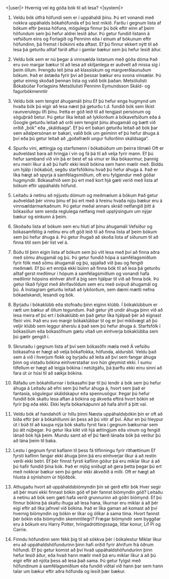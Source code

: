 <|user|>
Hvernig vel ég góða bók til að lesa?
<|system|>
1. Veldu bók útfrá höfundi sem er í uppáhaldi þínu.
Þú ert vonandi með nokkra uppáhalds bókahöfunda ef þú lest mikið. Farðu í gegnum lista af bókum eftir þessa höfuna, mögulega finnur þú bók eftir einn af þeim höfundum sem þú hefur aldrei lesið áður. Þú getur fundið listann á vefsíðum eins og Forlagið og Penninn eða í einum af bókunum eftir höfundinn, þá fremst í bókinni eða aftast. Ef þú finnur ekkert nýtt til að lesa þá geturðu alltaf farið aftur í gamlar bækur sem þú hefur lesið áður.

2. Veldu bók sem er nú þegar á vinnsælda listanum með góða dóma
Það eru svo margar bækur til að lesa að skiljanlega er auðvelt að missa sig í þeim öllum. Þrengdu leit þína að klassískum og margverðlaunuðum bókum. Það er ástæða fyrir því að þessar bækur eru svona vinsælar. Þú getur einnig skoðað þennan lista og valið bók þaðan:
Metsölulisti Bókabúðar Forlagsins
Metsölulisti Penninn Eymundsson
Skáld- og fagurbókmenntir

3. Veldu bók sem tengist áhugamáli þínu
Ef þú hefur enga hugmynd um hvaða bók þú eigir að lesa næst þá geturðu t.d. fundið bók sem líkist raunverulegu lífi þínu. Þetta er góð leið til að tengjast persónum og söguþráð betur. Þú getur líka leitað að lykilorðum á bókavefsíðum eða á Google geturðu leitað að orði sem tengist þínu áhugamáli og bætt við orðið „bók“ eða „skáldsaga“. Ef þú ert bakari geturðu leitað að bók þar sem aðalpersónan er bakari, valið bók um geiminn ef þú hefur áhuga á því eða þú getur leitað að „goðafræði ungur fullorðinn skáldsaga“.

4. Spurðu vini, ættingja og starfsmenn í bókabúðum um þeirra tilmæli
Oft er auðveldast bara að hringja í vin og fá þá til að velja fyrir mann. Ef þú hefur samband við vin þá er best ef sá vinur er líka bókaormur, þannig eru meiri líkur á að þú hafir ekki lesið bókina sem hann mælir með. Biddu um hjálp í bókabúð, segðu starfsfólkinu hvað þú hefur áhuga á. Það er líka hægt að spyrja á samfélagsmiðlum, oft eru fylgjendur með góðar hugmyndir. Bókasafnið sem þú ert með kort hjá gæti verið með lista af bókum eftir uppáhalds höfund.

5. Leitaðu á netinu að nýjustu dómum og meðmælum á bókum
Það getur auðveldað þér vinnu þínu ef þú ert með á hreinu hvaða nýju bækur eru á vinnsældarmarkaðnum. Þú getur meðal annars skráð netfangið þitt á bókasíður sem senda reglulega netfang með upplýsingum um nýjar bækur og einkunn á þeim.

6. Skoðaðu lista af bókum sem eru hluti af þínu áhugamáli
Vefsíður og bókasamfélög á netinu eru oft góð leið til að finna lista af þeim bókum sem þú hefur áhuga á. Þú getur íhugað að skoða lista af síðunum til að finna titil sem þér líst vel á.

7. Búðu til þinn eigin lista af bókum sem þú vilt lesa með því að finna aðra með sömu áhugamál og þú.
Þú getur fundið hópa á samfélagsmiðlum fyrir fólk með sömu áhugamál og þú, spjallað við þau og fengið meðmæli. Ef þú ert ennþá ekki búinn að finna bók til að lesa þá geturðu alltaf gerst meðlimur í hópum á samfélagsmiðlum og vonandi hafa meðlimir hópsins einhver áhrif á þig sem hjálpar til við að finna bók. Þú getur líkað fylgst með áhrifavöldum sem eru með svipuð áhugamál og þú. Á Instagram geturðu leitað að lykilorðum, sem dæmi mætti nefna bókaelskandi, lesandi og bók.

8. Byrjaðu í bókaklúbb eða stofnaðu þinn eiginn klúbb.
Í bókaklúbbum er rætt um bækur af öllum tegundum. Það getur ýtt undir áhuga þinn við að lesa meira ef þú ert í bókaklúbb en það getur líka hjálpað þér að eignast fleiri vini. Það eru svo margir bókaklúbbar til og er því mikilvægt að þú veljir klúbb sem leggur áherslu á það sem þú hefur áhuga á. Starfsfólk í bókasölum eða bókasöfnum gætu vitað um einhverja bókaklúbba sem þú gætir gengið í.

9. Skrunaðu í gegnum lista af því sem bókasöfn mæla með
Á vefsíðu bókasafna er hægt að velja bókaflokka, höfunda, aldursbil. Veldu það sem á við í hverjum flokk og byrjaðu að leita að því sem fangar áhuga þinn og vistaðu bókina einhverstaðar svo hún gleymist ekki. Í sumu tilfellum er hægt að leigja bókina í netútgáfu, þá þarftu ekki einu sinni að fara út úr húsi til að sækja bókina.

10. Ráfaðu um bókahillurnar í bókasafni þar til þú lendir á bók sem þú hefur áhuga á
Leitaðu að efni sem þú hefur áhuga á, hvort sem það er fantasía, sögulegur skáldskapur eða spennusögur. Þegar þú hefur fundið bók skaltu lesa aftan á bókina og ákveða eftirá hvort bókin sé fyrir þig eða ekki. Ekki leyfa bókarkápunni að hafa áhrif á þitt val.

11. Veldu bók af handahófi úr hillu þinni
Næsta uppáhaldsbókin þín er oft að bíða eftir þér á bókahillunni án þess að þú vitir af því. Áður en þú hleypur út í búð til að kaupa nýja bók skaltu fyrst fara í gegnum bækurnar sem þú átt núþegar. Þú getur líka kíkt við hjá ættingjum eða vinum og fengið lánað bók hjá þeim. Mundu samt að ef þú færð lánaða bók þá verður þú að lána þeim til baka.

12. Lestu í gegnum fyrst kaflann til þess fá tilfinningu fyrir rithættinum
Ef fyrsti kaflinn fangar ekki áhuga þinn þá eru einhverjar líkur á að restin verði ekki betri. Ef þér finnst fyrsti kaflinn góður þá eru miklar líkur á að þú hafir fundið þína bók. Það er mjög sniðugt að gera þetta þegar þú ert með nokkrar bækur sem þú getur ekki ákveðið á milli. Oft er hægt að hlusta á sýnishorn úr hljóðbók.

13. Athugaðu hvort að uppáhaldsbíómyndin þín sé gerð eftir bók
Hver segir að þér muni ekki finnast bókin góð ef þér fannst bíómyndin góð? Leitaðu á netinu að bók sem gæti hafa verið grunnurinn að góðri bíómynd. Ef þú finnur bókina þá skaltu íhuga að lesa hana, líkurnar eru miklar á að þér eigi eftir að líka jafnvel við bókina. Það er líka gaman að komast að því hvernig bíómyndin og bókin er líkar og ólíkar á sama tíma. Hvort fannst þér bókin eða bíómyndin skemmtilegri? Frægar bíómyndir sem byggðar eru á bókum eru Harry Potter, hringadróttingssaga, litlar konur, Líf Pí og Carrie.

14. Finndu höfundinn sem fékk þig til að sökkva þér í bókalestur
Miklar líkur eru að uppáhaldshöfundurinn þinn hafi orðið fyrir áhrifum frá öðrum höfundi. Ef þú getur komist að því hvað uppáhaldshöfundurinn þinn hefur lesið áður, eða hvað hann mælir með þá eru miklar líkur á að þú eigir eftir að njóta þess að lesa það sama. Þú getur fylgst með höfundinum á samfélagsmiðlum eða fundið viðtal við hann þar sem hann talar um bækur eftir aðra höfunda og lesið þær bækur.